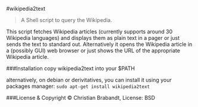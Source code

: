#wikipedia2text
>A Shell script to query the Wikipedia.

This script fetches Wikipedia articles (currently supports around 30
Wikipedia languages) and displays them as plain text in a pager or
just sends the text to standard out. Alternatively it opens the
Wikipedia article in a (possibly GUI) web browser or just shows the
URL of the appropriate Wikipedia article.

###Installation
copy wikipedia2text into your $PATH

alternatively, on debian or derivitatives, you can install it using your
packages manager: `sudo apt-get install wikipedia2text`

###License & Copyright
© Christian Brabandt, License: BSD
